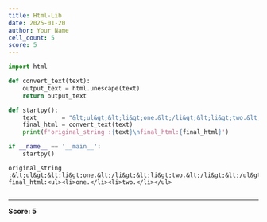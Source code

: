 ```yaml
---
title: Html-Lib
date: 2025-01-20
author: Your Name
cell_count: 5
score: 5
---
```


```python
import html
```


```python
def convert_text(text):
    output_text = html.unescape(text)
    return output_text
```


```python
def startpy():
    text       = "&lt;ul&gt;&lt;li&gt;one.&lt;/li&gt;&lt;li&gt;two.&lt;/li&gt;&lt;/ul&gt;"
    final_html = convert_text(text)
    print(f'original_string :{text}\nfinal_html:{final_html}')
```


```python
if __name__ == '__main__':
    startpy()
```

    original_string :&lt;ul&gt;&lt;li&gt;one.&lt;/li&gt;&lt;li&gt;two.&lt;/li&gt;&lt;/ul&gt;
    final_html:<ul><li>one.</li><li>two.</li></ul>



```python

```


---
**Score: 5**
